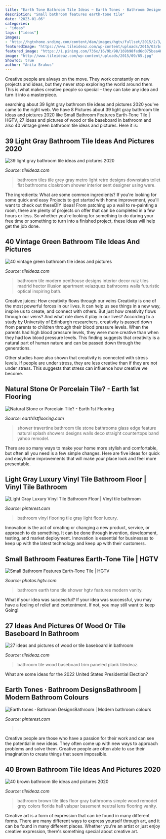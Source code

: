 ```yaml
---
title: "Earth Tone Bathroom Tile Ideas ~ Earth Tones · Bathroom Designsbathroom"
description: "Small bathroom features earth-tone tile"
date: "2023-01-06"
categories:
- "ideas"
tags: ["ideas"]
images:
- "http://hgtvhome.sndimg.com/content/dam/images/hgtv/fullset/2015/2/3/0/Sawhorse-Design-Build_1960-Modern-Seduction_Bathroom-Shower.jpg.rend.hgtvcom.1280.1707.suffix/1422997816414.jpeg"
featuredImage: "https://www.tileideaz.com/wp-content/uploads/2015/03/brown_bathroom_tile_11.jpg"
featured_image: "https://i.pinimg.com/736x/16/9b/98/169b98fed6d075bea48bd39f5619912e.jpg"
image: "http://www.tileideaz.com/wp-content/uploads/2015/09/65.jpg"
ShowToc: true
author: "Anita Brakus"
---
```



Creative people are always on the move. They work constantly on new projects and ideas, but they never stop exploring the world around them. This is what makes creative people so special – they can take any idea and turn it into a masterpiece.

	

		
searching about 39 light gray bathroom tile ideas and pictures 2020 you've came to the right web. We have 8 Pictures about 39 light gray bathroom tile ideas and pictures 2020 like Small Bathroom Features Earth-Tone Tile | HGTV, 27 ideas and pictures of wood or tile baseboard in bathroom and also 40 vintage green bathroom tile ideas and pictures. Here it is:
		
    
## 39 Light Gray Bathroom Tile Ideas And Pictures 2020

<img loading=lazy src="https://www.tileideaz.com/wp-content/uploads/2015/03/light_gray_bathroom_tile_36.jpg" onerror="this.onerror=null;this.src='https://tse1.mm.bing.net/th?id=OIP.n9O5y7sAZNoe_SOM92mDswHaLI&amp;pid=15.1';" alt="39 light gray bathroom tile ideas and pictures 2020">

_Source: tileideaz.com_

>bathroom tiles tile grey gray metro light retro designs downstairs toilet flat bathrooms cloakroom shower interior sent designer using were. 

	

The ingredients: What are some common ingredients?
If you're looking for some quick and easy Projects to get started with home improvement, you'll want to check out theseDIY ideas! From patching up a wall to re-painting a room, there are plenty of projects on offer that can be completed in a few hours or less. So whether you're looking for something to do during your free time or something to turn into a finished project, these ideas will help get the job done.

    
## 40 Vintage Green Bathroom Tile Ideas And Pictures

<img loading=lazy src="http://www.tileideaz.com/wp-content/uploads/2015/07/minimalist-bathroom-interior-in-green-tile-ceramics.jpg" onerror="this.onerror=null;this.src='https://tse4.mm.bing.net/th?id=OIP.GGctRXPNtSAF3oVIwTpQewHaLK&amp;pid=15.1';" alt="40 vintage green bathroom tile ideas and pictures">

_Source: tileideaz.com_

>bathroom tile modern penthouse designs interior decor ruiz tiles madrid hector illusion apartment velazquez bathrooms walls futuristic optical inspiring bath. 

	

Creative juices: How creativity flows through our veins
Creativity is one of the most powerful forces in our lives. It can help us see things in a new way, inspire us to create, and connect with others. But just how creativity flows through our veins? And what role does it play in our lives?
According to a study by University of Edinburgh researchers, creativity is passed down from parents to children through their blood pressure levels. When the parents had high blood pressure levels, they were more creative than when they had low blood pressure levels. This finding suggests that creativity is a natural part of human nature and can be passed down through the generations.

Other studies have also shown that creativity is connected with stress levels. If people are under stress, they are less creative than if they are not under stress. This suggests that stress can influence how creative we become.

    
## Natural Stone Or Porcelain Tile? - Earth 1st Flooring

<img loading=lazy src="https://www.earth1stflooring.com/wp-content/uploads/2016/03/Travertine-shower.jpg" onerror="this.onerror=null;this.src='https://tse2.mm.bing.net/th?id=OIP.ddUzGE1X-JjG3UIcQezJ8wHaJo&amp;pid=15.1';" alt="Natural Stone or Porcelain Tile? - Earth 1st Flooring">

_Source: earth1stflooring.com_

>shower travertine bathroom tile stone bathrooms glass edge feature natural splash showers designs walls deco straight countertops band yahoo remodel. 

	

There are so many ways to make your home more stylish and comfortable, but often all you need is a few simple changes. Here are five ideas for quick and easyhome improvements that will make your place look and feel more presentable.

    
## Light Gray Luxury Vinyl Tile Bathroom Floor | Vinyl Tile Bathroom

<img loading=lazy src="https://i.pinimg.com/736x/12/31/87/123187af95ae20010d27a89f61a3e4ca.jpg" onerror="this.onerror=null;this.src='https://tse4.mm.bing.net/th?id=OIP.Efrd60FY6cLXdwSH8ChTsAHaLG&amp;pid=15.1';" alt="Light Gray Luxury Vinyl Tile Bathroom Floor | Vinyl tile bathroom">

_Source: pinterest.com_

>bathroom vinyl flooring tile gray light floor luxury. 

	

Innovation is the act of creating or changing a new product, service, or approach to do something. It can be done through invention, development, testing, and market deployment. Innovation is essential for businesses to keep up with the latest technology and keep up with their customers.

    
## Small Bathroom Features Earth-Tone Tile | HGTV

<img loading=lazy src="http://hgtvhome.sndimg.com/content/dam/images/hgtv/fullset/2015/2/3/0/Sawhorse-Design-Build_1960-Modern-Seduction_Bathroom-Shower.jpg.rend.hgtvcom.1280.1707.suffix/1422997816414.jpeg" onerror="this.onerror=null;this.src='https://tse4.mm.bing.net/th?id=OIP.aIJaqjqer7zwCEENuZhPGAHaJ4&amp;pid=15.1';" alt="Small Bathroom Features Earth-Tone Tile | HGTV">

_Source: photos.hgtv.com_

>bathroom earth tone tile shower hgtv features modern vanity. 

	

What if your idea was successful?
If your idea was successful, you may have a feeling of relief and contentment. If not, you may still want to keep Going!

    
## 27 Ideas And Pictures Of Wood Or Tile Baseboard In Bathroom

<img loading=lazy src="http://www.tileideaz.com/wp-content/uploads/2015/09/65.jpg" onerror="this.onerror=null;this.src='https://tse2.mm.bing.net/th?id=OIP.wFn36_wtoWX2DWPDh0KiCgHaJ4&amp;pid=15.1';" alt="27 ideas and pictures of wood or tile baseboard in bathroom">

_Source: tileideaz.com_

>bathroom tile wood baseboard trim paneled plank tileideaz. 

	

What are some ideas for the 2022 United States Presidential Election?

    
## Earth Tones · Bathroom DesignsBathroom | Modern Bathroom Colours

<img loading=lazy src="https://i.pinimg.com/736x/16/9b/98/169b98fed6d075bea48bd39f5619912e.jpg" onerror="this.onerror=null;this.src='https://tse1.mm.bing.net/th?id=OIP.RxBpJMpwrcppe8_us2WLxAHaLH&amp;pid=15.1';" alt="Earth tones · Bathroom DesignsBathroom | Modern bathroom colours">

_Source: pinterest.com_

>. 

	

Creative people are those who have a passion for their work and can see the potential in new ideas. They often come up with new ways to approach problems and solve them. Creative people are often able to use their imagination to create things that seem impossible.

    
## 40 Brown Bathroom Tile Ideas And Pictures 2020

<img loading=lazy src="https://www.tileideaz.com/wp-content/uploads/2015/03/brown_bathroom_tile_11.jpg" onerror="this.onerror=null;this.src='https://tse3.mm.bing.net/th?id=OIP.0mq8fTo-kJzzD2RWga95VQHaLG&amp;pid=15.1';" alt="40 brown bathroom tile ideas and pictures 2020">

_Source: tileideaz.com_

>bathroom brown tile tiles floor gray bathrooms simple wood remodel grey colors florida hall valspar basement neutral lens flooring vanity. 

	

Creative art is a form of expression that can be found in many different forms. There are many different ways to express yourself through art, and it can be found in many different places. Whether you're an artist or just enjoy creative expression, there's something special about creative art.

